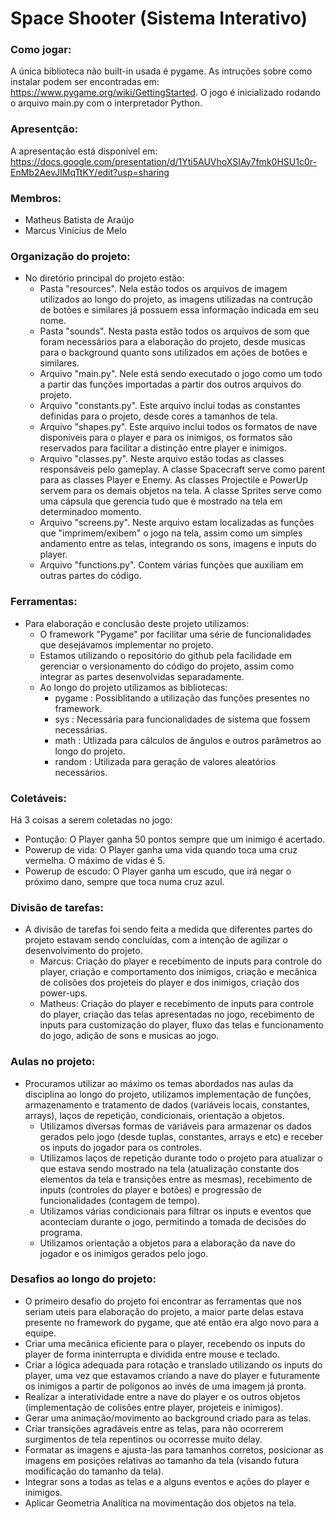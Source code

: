 # Space Shooter (Sistema Interativo)

### Como jogar:
A única biblioteca não built-in usada é pygame. As intruções sobre como instalar podem ser encontradas em: https://www.pygame.org/wiki/GettingStarted.
O jogo é inicializado rodando o arquivo main.py com o interpretador Python.

### Apresentção:
A apresentação está disponível em: https://docs.google.com/presentation/d/1Yti5AUVhoXSIAy7fmk0HSU1c0r-EnMb2AevJIMqTtKY/edit?usp=sharing

### Membros:
- Matheus Batista de Araújo
- Marcus Vinícius de Melo

### Organização do projeto:
- No diretório principal do projeto estão: 
    - Pasta "resources". Nela estão todos os arquivos de imagem utilizados ao longo do projeto, as imagens utilizadas na contrução de botões e similares já possuem essa informação indicada em seu nome.
    - Pasta "sounds". Nesta pasta estão todos os arquivos de som que foram necessários para a elaboração do projeto, desde musicas para o background quanto sons utilizados em ações de botões e similares.
    - Arquivo "main.py". Nele está sendo executado o jogo como um todo a partir das funções importadas a partir dos outros arquivos do projeto.
    - Arquivo "constants.py". Este arquivo inclui todas as constantes definidas para o projeto, desde cores a tamanhos de tela.
    - Arquivo "shapes.py". Este arquivo inclui todos os formatos de nave disponiveis para o player e para os inimigos, os formatos são reservados para facilitar a distinção entre player e inimigos.
    - Arquivo "classes.py". Neste arquivo estão todas as classes responsáveis pelo gameplay. A classe Spacecraft serve como parent para as classes Player e Enemy. As classes Projectile e PowerUp servem para os demais objetos na tela. A classe Sprites serve como uma cápsula que gerencia tudo que é mostrado na tela em determinadoo momento.
    - Arquivo "screens.py". Neste arquivo estam localizadas as funções que "imprimem/exibem" o jogo na tela, assim como um simples andamento entre as telas, integrando os sons, imagens e inputs do player.
    - Arquivo "functions.py". Contem várias funções que auxiliam em outras partes do código.

### Ferramentas:
- Para elaboração e conclusão deste projeto utilizamos:
    - O framework "Pygame" por facilitar uma série de funcionalidades que desejávamos implementar no projeto.
    - Estamos utilizando o repositório do github pela facilidade em gerenciar o versionamento do código do projeto, assim como integrar as partes desenvolvidas separadamente.
    - Ao longo do projeto utilizamos as bibliotecas:
        - pygame : Possiblitando a utilização das funções presentes no framework.
        - sys : Necessária para funcionalidades de sistema que fossem necessárias.
        - math : Utlizada para cálculos de ângulos e outros parâmetros ao longo do projeto.
        - random : Utilizada para geração de valores aleatórios necessários.

### Coletáveis:
Há 3 coisas a serem coletadas no jogo:
- Pontução: O Player ganha 50 pontos sempre que um inimigo é acertado.
- Powerup de vida: O Player ganha uma vida quando toca uma cruz vermelha. O máximo de vidas é 5.
- Powerup de escudo: O Player ganha um escudo, que irá negar o próximo dano, sempre que toca numa cruz azul.

### Divisão de tarefas:
- A divisão de tarefas foi sendo feita a medida que diferentes partes do projeto estavam sendo concluídas, com a intenção de agilizar o desenvolvimento do projeto.
    - Marcus: Criação do player e recebimento de inputs para controle do player, criação e comportamento dos inimigos, criação e mecânica de colisões dos projeteis do player e dos inimigos, criação dos power-ups. 
    - Matheus: Criação do player e recebimento de inputs para controle do player, criação das telas apresentadas no jogo, recebimento de inputs para customização do player, fluxo das telas e funcionamento do jogo, adição de sons e musicas ao jogo.

### Aulas no projeto:
- Procuramos utilizar ao máximo os temas abordados nas aulas da disciplina ao longo do projeto, utilizamos implementação de funções, armazenamento e tratamento de dados (variáveis locais, constantes, arrays), laços de repetição, condicionais, orientação a objetos.
    - Utilizamos diversas formas de variáveis para armazenar os dados gerados pelo jogo (desde tuplas, constantes, arrays e etc) e receber os inputs do jogador para os controles.
    - Utilizamos laços de repetição durante todo o projeto para atualizar o que estava sendo mostrado na tela (atualização constante dos elementos da tela e transições entre as mesmas), recebimento de inputs (controles do player e botões) e progressão de funcionalidades (contagem de tempo).
    - Utilizamos várias condicionais para filtrar os inputs e eventos que aconteciam durante o jogo, permitindo a tomada de decisões do programa.
    - Utilizamos orientação a objetos para a elaboração da nave do jogador e os inimigos gerados pelo jogo.

### Desafios ao longo do projeto:
- O primeiro desafio do projeto foi encontrar as ferramentas que nos seriam uteis para elaboração do projeto, a maior parte delas estava presente no framework do pygame, que até então era algo novo para a equipe.
- Criar uma mecânica eficiente para o player, recebendo os inputs do player de forma ininterrupta e dividida entre mouse e teclado.
- Criar a lógica adequada para rotação e translado utilizando os inputs do player, uma vez que estavamos criando a nave do player e futuramente os inimigos a partir de polígonos ao invés de uma imagem já pronta.
- Realizar a interatividade entre a nave do player e os outros objetos (implementação de colisões entre player, projeteis e inimigos).
- Gerar uma animação/movimento ao background criado para as telas.
- Criar transições agradáveis entre as telas, para não ocorrerem surgimentos de tela repentinos ou ocorresse muito delay.
- Formatar as imagens e ajusta-las para tamanhos corretos, posicionar as imagens em posições relativas ao tamanho da tela (visando futura modificação do tamanho da tela).
- Integrar sons a todas as telas e a alguns eventos e ações do player e inimigos.
- Aplicar Geometria Analítica na movimentação dos objetos na tela.       